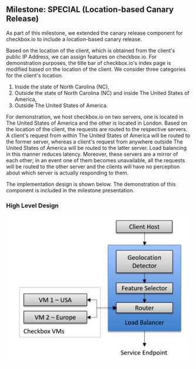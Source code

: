 ## Milestone: SPECIAL (Location-based Canary Release)
As part of this milestone, we extended the canary release component for checkbox.io to include a location-based canary release.

Based on the location of the client, which is obtained from the client's public IP Address, we can assign features on checkbox.io.
For demonstration purposes, the title bar of checkbox.io's index page is modified based on the location of the client. We consider three categories for the client's location. 
1. Inside the state of North Carolina (NC),
2. Outside the state of North Carolina (NC) and inside The United States of America,
3. Outside The United States of America.

For demonstration, we host checkbox.io on two servers, one is located in The United States of America and the other is located in London. Based on the location of the client, the requests are routed to the respective servers. A client's request from within The United States of America will be routed to the former server, whereas a client's request from anywhere outside The United States of America will be routed to the latter server. Load balancing in this manner reduces latency. Moreover, these servers are a mirror of each other; in an event one of them becomes unavailable, all the requests will be routed to the other server and the clients will have no perception about which server is actually responding to them. 

The implementation design is shown below. The demonstration of this component is included in the milestone presentation.

### High Level Design

![img](/content/m4_design.png)
